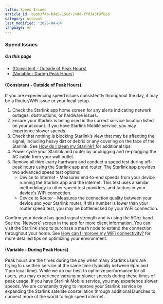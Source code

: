 ```yaml
---
title: Speed Issues
article_id: b0db3f4b-bde5-156d-240d-ffd343f8f88d
category: Account
last_modified: '2025-04-04'
language: en
---
```


### Speed Issues
##### On this page
  * [(Consistent - Outside of Peak Hours)](https://www.starlink.com/support/article/#consistent-outside-of-peak-hours)
  * [(Variable - During Peak Hours)](https://www.starlink.com/support/article/#variable-during-peak-hours)


#### (Consistent - Outside of Peak Hours)
If you are experiencing speed issues consistently throughout the day, it may be a Router/WiFi issue or your local setup.
  1. Check the Starlink app home screen for any alerts indicating network outages, obstructions, or hardware issues.
  2. Ensure your Starlink is being used in the correct service location listed on your account. If you have Starlink Mobile service, you may experience slower speeds. 
  3. Check that nothing is blocking Starlink’s view that may be affecting the signal, including heavy dirt or debris or any covering on the face of the Starlink. See [How do I clean my Starlink? ](https://www.starlink.com/support/article/<https:/support.starlink.com/?topic=587a41e0-9ab4-85ae-0aec-c3f163863436>)for additional tips.
  4. Power cycle your Starlink and router by unplugging and re-plugging the AC cable from your wall outlet.
  5. Remove all third-party hardware and conduct a speed test during off-peak hours using the Starlink app and router. The Starlink app provides two advanced speed test options:
     * Device to Internet - Measures end-to-end speeds from your device running the Starlink app and the internet. This test uses a similar methodology to other speed test providers, and factors in your device's WiFi connection.
     * Device to Router - Measures the connection quality between your device and your Starlink router. If this number is lower than your router speed test, you may be bottlenecked by your WiFi connection.


Confirm your device has good signal strength and is using the 5Ghz band. See the 'Network' screen in the app for more client information. You can visit the Starlink shop to purchase a mesh node to extend the connection throughout your home. See [How can I improve my WiFi connectivity?](https://www.starlink.com/support/article/<https:/support.starlink.com/?topic=f28de520-ef3f-138d-9f69-7f1b37433f1e>) for more detailed tips on optimizing your environment.
​ 
#### (Variable - During Peak Hours)
Peak hours are the times during the day when many Starlink users are trying to use their service at the same time (typically between 6pm and 11pm local time). While we do our best to optimize performance for all users, you may experience varying or slower speeds during these times of peak usage. If you have Starlink Mobile service, you may experience slower speeds.
We are constantly trying to improve your Starlink service by expanding the Starlink satellite constellation through additional launches to connect more of the world to high speed internet.